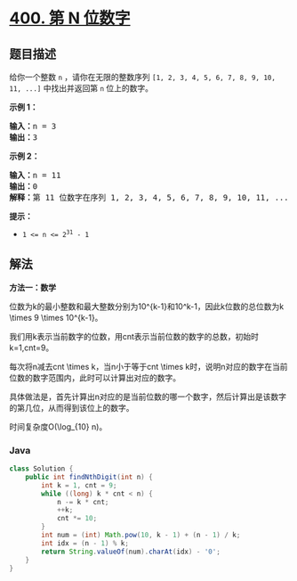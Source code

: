 # [400. 第 N 位数字](https://leetcode.cn/problems/nth-digit)

## 题目描述

<p>给你一个整数 <code>n</code> ，请你在无限的整数序列&nbsp;<code>[1, 2, 3, 4, 5, 6, 7, 8, 9, 10, 11, ...]</code> 中找出并返回第&nbsp;<code>n</code><em> </em>位上的数字。</p>

<p><strong>示例 1：</strong></p>

<pre>
<strong>输入：</strong>n = 3
<strong>输出：</strong>3
</pre>

<p><strong>示例 2：</strong></p>

<pre>
<strong>输入：</strong>n = 11
<strong>输出：</strong>0
<strong>解释：</strong>第 11 位数字在序列 1, 2, 3, 4, 5, 6, 7, 8, 9, 10, 11, ... 里是 <strong>0 </strong>，它是 10 的一部分。
</pre>

<p><strong>提示：</strong></p>

<ul>
	<li><code>1 &lt;= n &lt;= 2<sup>31</sup> - 1</code></li>
</ul>

## 解法

**方法一：数学**

位数为k的最小整数和最大整数分别为10^{k-1}和10^k-1，因此k位数的总位数为k \times 9 \times 10^{k-1}。

我们用k表示当前数字的位数，用cnt表示当前位数的数字的总数，初始时k=1,cnt=9。

每次将n减去cnt \times k，当n小于等于cnt \times k时，说明n对应的数字在当前位数的数字范围内，此时可以计算出对应的数字。

具体做法是，首先计算出n对应的是当前位数的哪一个数字，然后计算出是该数字的第几位，从而得到该位上的数字。

时间复杂度O(\log_{10} n)。

### **Java**

```java
class Solution {
    public int findNthDigit(int n) {
        int k = 1, cnt = 9;
        while ((long) k * cnt < n) {
            n -= k * cnt;
            ++k;
            cnt *= 10;
        }
        int num = (int) Math.pow(10, k - 1) + (n - 1) / k;
        int idx = (n - 1) % k;
        return String.valueOf(num).charAt(idx) - '0';
    }
}
```
